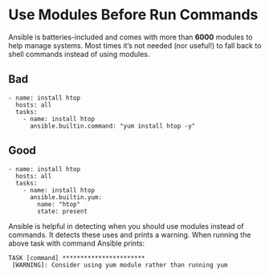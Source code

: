 # Use Modules Before Run Commands

Ansible is batteries-included and comes with more than **6000** modules to help manage systems. Most times it’s not needed (nor useful!) to fall back to shell commands instead of using modules.

## Bad

```
- name: install htop
  hosts: all
  tasks:
    - name: install htop
      ansible.builtin.command: "yum install htop -y"
```

## Good

```
- name: install htop
  hosts: all
  tasks:
    - name: install htop
      ansible.builtin.yum:
        name: "htop"
        state: present
```


Ansible is helpful in detecting when you should use modules instead of commands. It detects these uses and prints a warning. When running the above task with command Ansible prints:

```
TASK [command] ***********************
 [WARNING]: Consider using yum module rather than running yum
```

